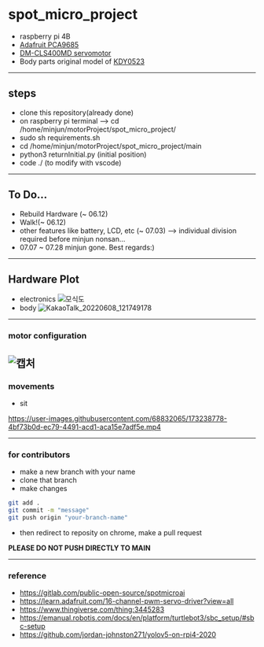 # spot_micro_project
- raspberry pi 4B
- [Adafruit PCA9685](https://www.amazon.com/PCA9685/s?k=PCA9685)
- [DM-CLS400MD servomotor](https://www.devicemart.co.kr/goods/view?no=1324869)
- Body parts original model of [KDY0523](https://www.thingiverse.com/thing:3445283)
---
## steps
- clone this repository(already done)
- on raspberry pi terminal --> cd /home/minjun/motorProject/spot_micro_project/
- sudo sh requirements.sh
- cd /home/minjun/motorProject/spot_micro_project/main
- python3 returnInitial.py (initial position)
- code ./ (to modify with vscode)
---
## To Do...
- Rebuild Hardware (~ 06.12)
- Walk!(~ 06.12)
- other features like battery, LCD, etc (~ 07.03)
 --> individual division required before minjun nonsan...
- 07.07 ~ 07.28 minjun gone. Best regards:) 
---
## Hardware Plot
- electronics
![모식도](https://user-images.githubusercontent.com/68832065/172523955-014323d6-6b71-4081-909f-5676dc2463ff.jpg)
- body
![KakaoTalk_20220608_121749178](https://user-images.githubusercontent.com/68832065/172524383-22f68d02-c0e9-4a5e-ae85-4bd4263f74de.jpg)
---
### motor configuration
![캡처](https://user-images.githubusercontent.com/68832065/171987098-c1535424-1386-4429-a698-c221a35c64bc.JPG)
---
### movements
- sit

https://user-images.githubusercontent.com/68832065/173238778-4bf73b0d-ec79-4491-acd1-aca15e7adf5e.mp4

---
### for contributors
- make a new branch with your name
- clone that branch
- make changes

```bash
git add .
git commit -m "message"
git push origin "your-branch-name"
```

- then redirect to reposity on chrome, make a pull request

**PLEASE DO NOT PUSH DIRECTLY TO MAIN**

---
### reference
- https://gitlab.com/public-open-source/spotmicroai
- https://learn.adafruit.com/16-channel-pwm-servo-driver?view=all
- https://www.thingiverse.com/thing:3445283
- https://emanual.robotis.com/docs/en/platform/turtlebot3/sbc_setup/#sbc-setup
- https://github.com/jordan-johnston271/yolov5-on-rpi4-2020
